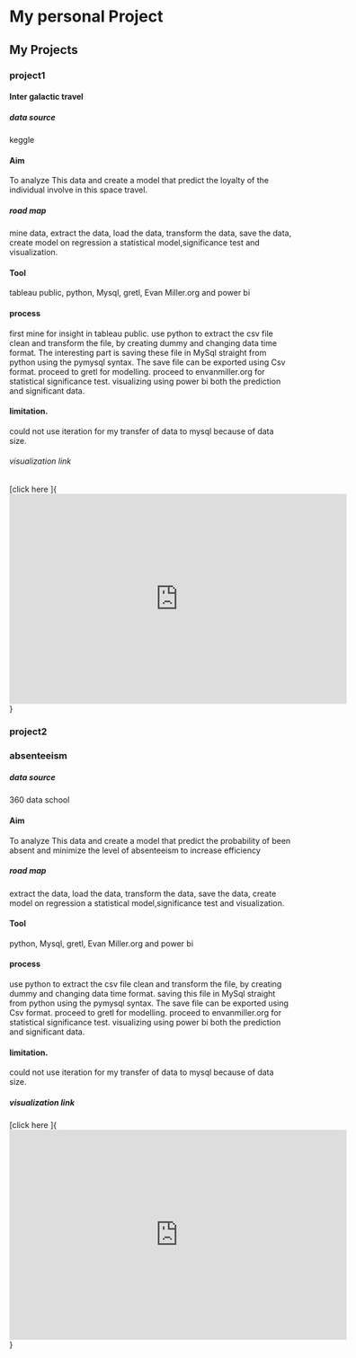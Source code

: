 # My personal Project
## My Projects
### project1
#### Inter galactic travel

##### data source
keggle

#### Aim
To analyze This data and create a model that predict the loyalty of the individual involve in this space travel.

##### road map
mine data, extract the data, load the data, transform the data, save the data, create model on regression a statistical model,significance test and visualization.

#### Tool
tableau public, python, Mysql, gretl, Evan Miller.org and power bi

#### process
first mine for insight in tableau public.
use python to  extract the csv file clean and transform the file, by creating dummy and changing data time format. 
The interesting part is saving these file in MySql straight from python using the pymysql syntax.
The save file can be exported using Csv format.
proceed to gretl for modelling.
proceed to envanmiller.org for statistical significance test.
visualizing using power bi both  the prediction and significant data.

#### limitation.
could not use iteration for my transfer of data to mysql because of data size.

###### visualization link
[click here ]{<iframe title="inter galatic travel" width="600" height="373.5" src="https://app.powerbi.com/view?r=eyJrIjoiMGVlNzMyMGItYmM1OC00ODQ5LTk1ZDMtYWIwNGY5ODczMTQ5IiwidCI6ImRmODY3OWNkLWE4MGUtNDVkOC05OWFjLWM4M2VkN2ZmOTVhMCJ9" frameborder="0" allowFullScreen="true"></iframe>}
### project2
### absenteeism

##### data source
360 data school 

#### Aim
To analyze This data and create a model that predict the probability of been absent and minimize the level of absenteeism to increase efficiency 

##### road map
extract the data, load the data, transform the data, save the data, create model on regression a statistical model,significance test and visualization.

#### Tool
python, Mysql, gretl, Evan Miller.org and power bi

#### process
use python to  extract the csv file clean and transform the file, by creating dummy and changing data time format. 
saving this file in MySql straight from python using the pymysql syntax.
The save file can be exported using Csv format.
proceed to gretl for modelling.
proceed to envanmiller.org for statistical significance test.
visualizing using power bi both  the prediction and significant data.

#### limitation.
could not use iteration for my transfer of data to mysql because of data size.

##### visualization link
[click here ]{<iframe title="absenteeism" width="600" height="373.5" src="https://app.powerbi.com/view?r=eyJrIjoiZTAzZWY3ZjQtNDllZi00YjE0LTk5NjMtZmQwNzQ3MTdiMmZmIiwidCI6ImRmODY3OWNkLWE4MGUtNDVkOC05OWFjLWM4M2VkN2ZmOTVhMCJ9" frameborder="0" allowFullScreen="true"></iframe>}
